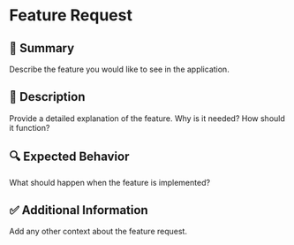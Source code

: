 # Feature Request

## 🚀 Summary

Describe the feature you would like to see in the application.

## 💬 Description

Provide a detailed explanation of the feature. Why is it needed? How should it function?

## 🔍 Expected Behavior

What should happen when the feature is implemented?

## ✅ Additional Information

Add any other context about the feature request.
